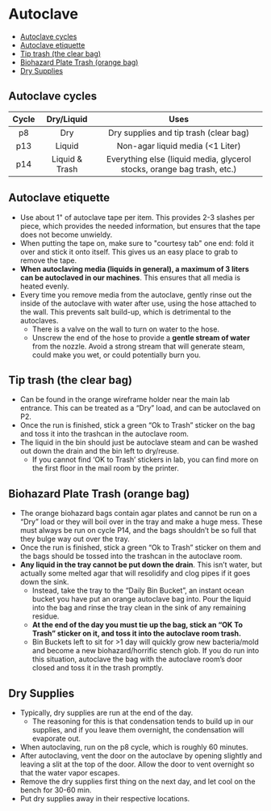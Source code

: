 # Autoclave

- [Autoclave cycles](#autoclave-cycles)
- [Autoclave etiquette](#autoclave-etiquette)
- [Tip trash (the clear bag)](#tip-trash-the-clear-bag)
- [Biohazard Plate Trash (orange bag)](#biohazard-plate-trash-orange-bag)
- [Dry Supplies](#dry-supplies)

## Autoclave cycles

| Cycle | Dry/Liquid | Uses |
|:---:|:---:|:---:|
| p8 | Dry | Dry supplies and tip trash (clear bag) |
| p13  | Liquid | Non-agar liquid media (<1 Liter) |
| p14  | Liquid & Trash | Everything else (liquid media, glycerol stocks, orange bag trash, etc.) |

## Autoclave etiquette

- Use about 1" of autoclave tape per item. This provides 2-3 slashes per piece, which provides the needed information, but ensures that the tape does not become unwieldy.
- When putting the tape on, make sure to "courtesy tab" one end: fold it over and stick it onto itself. This gives us an easy place to grab to remove the tape.
- **When autoclaving media (liquids in general), a maximum of 3 liters can be autoclaved in our machines**. This ensures that all media is heated evenly.
- Every time you remove media from the autoclave, gently rinse out the inside of the autoclave with water after use, using the hose attached to the wall. This prevents salt build-up, which is detrimental to the autoclaves.
  - There is a valve on the wall to turn on water to the hose.
  - Unscrew the end of the hose to provide a **gentle stream of water** from the nozzle. Avoid a strong stream that will generate steam, could make you wet, or could potentially burn you.

## Tip trash (the clear bag)
- Can be found in the orange wireframe holder near the main lab entrance. This can be treated as a “Dry” load, and can be autoclaved on P2.
- Once the run is finished, stick a green “Ok to Trash” sticker on the bag and toss it into the trashcan in the autoclave room.
- The liquid in the bin should just be autoclave steam and can be washed out down the drain and the bin left to dry/reuse.
  - If you cannot find ‘OK to Trash’ stickers in lab, you can find more on the first floor in the mail room by the printer.

## Biohazard Plate Trash (orange bag)
- The orange biohazard bags contain agar plates and cannot be run on a “Dry” load or they will boil over in the tray and make a huge mess. These must always be run on cycle P14, and the bags shouldn’t be so full that they bulge way out over the tray.
- Once the run is finished, stick a green “Ok to Trash” sticker on them and the bags should be tossed into the trashcan in the autoclave room.
- **Any liquid in the tray cannot be put down the drain**. This isn’t water, but actually some melted agar that will resolidify and clog pipes if it goes down the sink.
  - Instead, take the tray to the “Daily Bin Bucket”, an instant ocean bucket you have put an orange autoclave bag into. Pour the liquid into the bag and rinse the tray clean in the sink of any remaining residue.
  - **At the end of the day you must tie up the bag, stick an “OK To Trash” sticker on it, and toss it into the autoclave room trash.**
  - Bin Buckets left to sit for >1 day will quickly grow new bacteria/mold and become a new biohazard/horrific stench glob. If you do run into this situation, autoclave the bag with the autoclave room’s door closed and toss it in the trash promptly.

## Dry Supplies
- Typically, dry supplies are run at the end of the day.
  - The reasoning for this is that condensation tends to build up in our supplies, and if you leave them overnight, the condensation will evaporate out.
- When autoclaving, run on the p8 cycle, which is roughly 60 minutes.
- After autoclaving, vent the door on the autoclave by opening slightly and leaving a slit at the top of the door. Allow the door to vent overnight so that the water vapor escapes.
- Remove the dry supplies first thing on the next day, and let cool on the bench for 30-60 min.
- Put dry supplies away in their respective locations.
